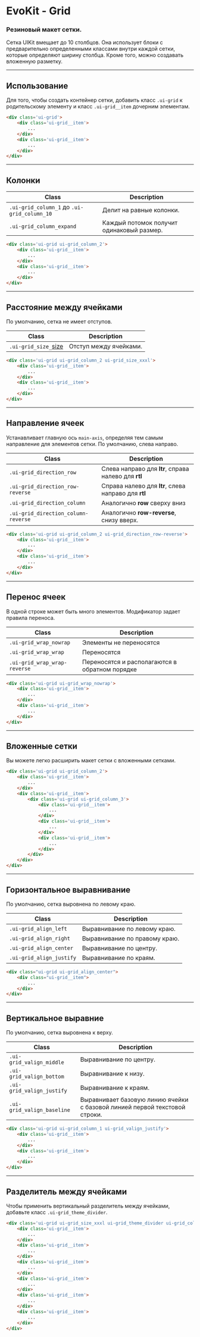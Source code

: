 # EvoKit - Grid

### Резиновый макет сетки.

Cетка UIKit вмещает до 10 столбцов. Она использует блоки с предварительно определенными классами внутри каждой сетки, которые определяют ширину столбца. Кроме того, можно создавать вложенную разметку.

---

## Использование

Для того, чтобы создать контейнер сетки, добавить класс `.ui-grid`  к родительскому элементу и класс `.ui-grid__item` дочерним элементам.

``` html
<div class='ui-grid'>
    <div class='ui-grid__item'>
        ...
    </div>
    <div class='ui-grid__item'>
        ...
    </div>
</div>
```


---

## Колонки

|                    Class                    |                 Description               |
|---------------------------------------------|-------------------------------------------|
| `.ui-grid_column_1` до `.ui-grid_column_10` | Делит на равные колонки.                  |
| `.ui-grid_column_expand`                    | Каждый потомок получит одинаковый размер. |

``` html
<div class='ui-grid ui-grid_column_2'>
    <div class='ui-grid__item'>
        ...
    </div>
    <div class='ui-grid__item'>
        ...
    </div>
</div>
```

---

## Расстояние между ячейками

По умолчанию, сетка не имеет отступов.

|         Class         |         Description         |
|-----------------------|-----------------------------|
|  `.ui-grid_size_`[size](docs/base/sizes.html)  | Отступ между ячейками.  |

``` html
<div class='ui-grid ui-grid_column_2 ui-grid_size_xxxl'>
    <div class='ui-grid__item'>
        ...
    </div>
    <div class='ui-grid__item'>
        ...
    </div>
</div>
```

---

## Направление ячеек

Устанавливает главную ось `main-axis`, определяя тем самым направление для элементов сетки. По умолчанию, слева направо.

|         Class         |         Description         |
|-----------------------|-----------------------------|
|  `.ui-grid_direction_row`            | Cлева направо для **ltr**, справа налево для **rtl**  |
|  `.ui-grid_direction_row-reverse`    | Cправа налево для **ltr**, слева направо для **rtl**  |
|  `.ui-grid_direction_column`         | Aналогично **row** сверху вниз  |
|  `.ui-grid_direction_column-reverse` | Aналогично **row-reverse**, снизу вверх.  |

``` html
<div class='ui-grid ui-grid_column_2 ui-grid_direction_row-reverse'>
    <div class='ui-grid__item'>
        ...
    </div>
    <div class='ui-grid__item'>
        ...
    </div>
</div>
```

---

## Перенос ячеек

В одной строке может быть много элементов. Модификатор задает правила переноса.

|              Class             |                       Description                       |
|--------------------------------|---------------------------------------------------------|
|  `.ui-grid_wrap_nowrap`        | Элементы не переносятся                                 |
|  `.ui-grid_wrap_wrap`          | Переносятся                                             |
|  `.ui-grid_wrap_wrap-reverse`  | Переносятся и располагаются в обратном порядке          |

``` html
<div class='ui-grid ui-grid_wrap_nowrap'>
    <div class='ui-grid__item'>
        ...
    </div>
    <div class='ui-grid__item'>
        ...
    </div>
</div>
```

---

## Вложенные сетки

Вы можете легко расширить макет сетки с вложенными сетками.

``` html
<div class='ui-grid ui-grid_column_2'>
    <div class='ui-grid__item'>
        ...
    </div>
    <div class='ui-grid__item'>
        <div class='ui-grid ui-grid_column_3'>
            <div class='ui-grid__item'>
                ...
            </div>
            <div class='ui-grid__item'>
                ...
            </div>
            <div class='ui-grid__item'>
                ...
            </div>
        </div>
    </div>
</div>
```

---

## Горизонтальное выравнивание

По умолчанию, сетка выровнена по левому краю.

|           Class           |          Description          |
|---------------------------|-------------------------------|
|  `.ui-grid_align_left`    | Выравнивание по левому краю. |
|  `.ui-grid_align_right`   | Выравнивание по правому краю. |
|  `.ui-grid_align_center`  | Выравнивание по центру.       |
|  `.ui-grid_align_justify` | Выравнивание по краям.        |

``` html
<div class="ui-grid ui-grid_align_center">
    <div class="ui-grid__item">
        ...
    </div>
</div>
```

---

## Вертикальное выравние

По умолчанию, сетка выровнена к верху.

|            Class            |        Description      |
|-----------------------------|-------------------------|
|  `.ui-grid_valign_middle`   | Выравнивание по центру. |
|  `.ui-grid_valign_bottom`   | Выравнивание к низу.    |
|  `.ui-grid_valign_justify`  | Выравнивание к краям.   |
|  `.ui-grid_valign_baseline` | Выравнивает базовую линию ячейки с базовой линией первой текстовой строки.   |

``` html
<div class='ui-grid ui-grid_column_1 ui-grid_valign_justify'>
    <div class='ui-grid__item'>
        ...
    </div>
    <div class='ui-grid__item'>
        ...
    </div>
</div>
```

---

## Разделитель между ячейками

Чтобы применить вертикальный разделитель между ячейками, добавьте класс `.ui-grid_theme_divider`.

``` html
<div class='ui-grid ui-grid_size_xxxl ui-grid_theme_divider ui-grid_column_3'>
    <div class='ui-grid__item'>
        ...
    </div>
    <div class='ui-grid__item'>
        ...
    </div>
    <div class='ui-grid__item'>
        ...
    </div>
    <div class='ui-grid__item'>
        ...
    </div>
    <div class='ui-grid__item'>
        ...
    </div>
    <div class='ui-grid__item'>
        ...
    </div>
</div>
```
